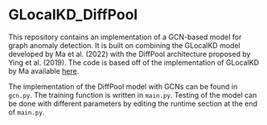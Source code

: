 # GLocalKD_DiffPool

This repository contains an implementation of a GCN-based model for graph anomaly detection. It is built on combining the GLocalKD model developed by Ma et al. (2022) with the DiffPool architecture proposed by Ying et al. (2019). The code is based off of the implementation of GLocalKD by Ma available [here](https://github.com/RongrongMa/GLocalKD).

The implementation of the DiffPool model with GCNs can be found in `gcn.py`. The training function is written in `main.py`. Testing of the model can be done with different parameters by editing the runtime section at the end of `main.py`.
